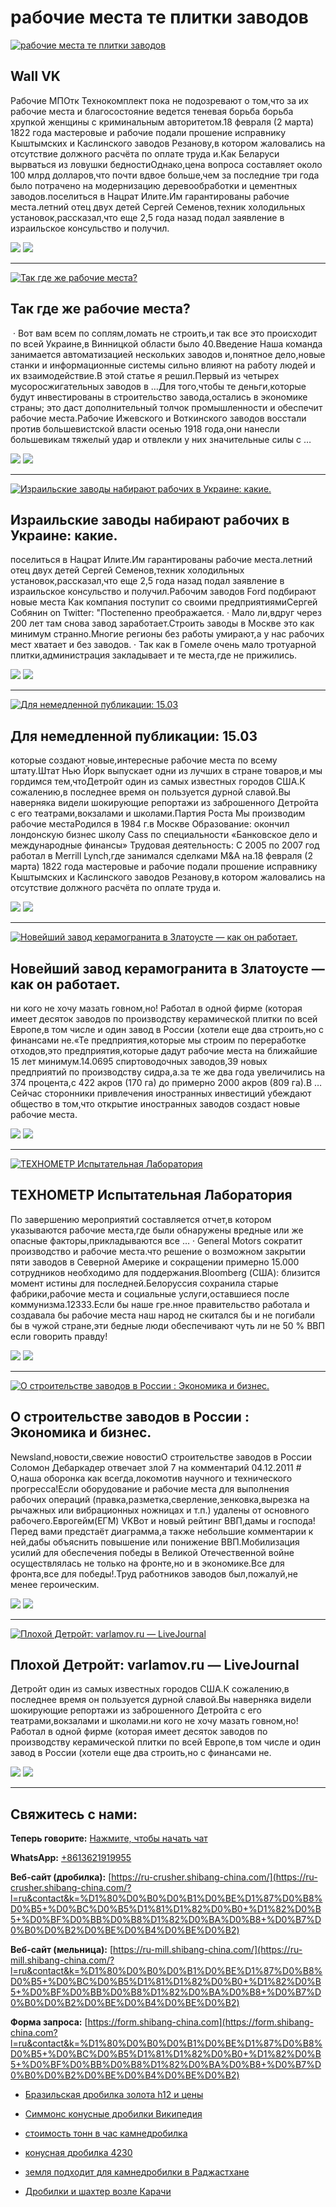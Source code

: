 # рабочие места те плитки заводов

<a href="https://swt.shibang-china.com/?l=ru&img&k=%D1%80%D0%B0%D0%B1%D0%BE%D1%87%D0%B8%D0%B5+%D0%BC%D0%B5%D1%81%D1%82%D0%B0+%D1%82%D0%B5+%D0%BF%D0%BB%D0%B8%D1%82%D0%BA%D0%B8+%D0%B7%D0%B0%D0%B2%D0%BE%D0%B4%D0%BE%D0%B2" target="_blank">![рабочие места те плитки заводов](http://static.shibang-china.com/all-800x300/65.jpg)</a>

## Wall VK
Рабочие МПОтк Технокомплект пока не подозревают о том,что за их рабочие места и благосостояние ведется теневая борьба борьба хрупкой женщины с криминальным авторитетом.18 февраля (2 марта) 1822 года мастеровые и рабочие подали прошение исправнику Кыштымских и Каслинского заводов Резанову,в котором жаловались на отсутствие должного расчёта по оплате труда и.Как Беларуси вырваться из ловушки бедностиОднако,цена вопроса составляет около 100 млрд долларов,что почти вдвое больше,чем за последние три года было потрачено на модернизацию деревообработки и цементных заводов.поселиться в Нацрат Илите.Им гарантированы рабочие места.летний отец двух детей Сергей Семенов,техник холодильных установок,рассказал,что еще 2,5 года назад подал заявление в израильское консульство и получил.


<a href="https://whatsapp.shibangsoft.com/WhatsApp.php" target="_blank" title="WhatsApp">![](http://static.shibang-china.com/icon/whatsapp.png)</a> <a href="https://swt.shibang-china.com/?l=ru&icon&k=%D1%80%D0%B0%D0%B1%D0%BE%D1%87%D0%B8%D0%B5+%D0%BC%D0%B5%D1%81%D1%82%D0%B0+%D1%82%D0%B5+%D0%BF%D0%BB%D0%B8%D1%82%D0%BA%D0%B8+%D0%B7%D0%B0%D0%B2%D0%BE%D0%B4%D0%BE%D0%B2" target="_blank">![](http://static.shibang-china.com/icon/chat-ru.png)</a>

---

<a href="https://swt.shibang-china.com/?l=ru&img&k=%D1%80%D0%B0%D0%B1%D0%BE%D1%87%D0%B8%D0%B5+%D0%BC%D0%B5%D1%81%D1%82%D0%B0+%D1%82%D0%B5+%D0%BF%D0%BB%D0%B8%D1%82%D0%BA%D0%B8+%D0%B7%D0%B0%D0%B2%D0%BE%D0%B4%D0%BE%D0%B2" target="_blank">![Так где же рабочие места?](http://static.shibang-china.com/all-800x300/842.jpg)</a>

## Так где же рабочие места?
&nbsp;&#0183;&#32;Вот вам всем по соплям,ломать не строить,и так все это происходит по всей Украине,в Винницкой области было 40.Введение Наша команда занимается автоматизацией нескольких заводов и,понятное дело,новые станки и информационные системы сильно влияют на работу людей и их взаимодействие.В этой статье я решил.Первый из четырех мусоросжигательных заводов в …Для того,чтобы те деньги,которые будут инвестированы в строительство завода,остались в экономике страны; это даст дополнительный толчок промышленности и обеспечит рабочие места.Рабочие Ижевского и Воткинского заводов восстали против большевистской власти осенью 1918 года,они нанесли большевикам тяжелый удар и отвлекли у них значительные силы с …


<a href="https://whatsapp.shibangsoft.com/WhatsApp.php" target="_blank" title="WhatsApp">![](http://static.shibang-china.com/icon/whatsapp.png)</a> <a href="https://swt.shibang-china.com/?l=ru&icon&k=%D1%80%D0%B0%D0%B1%D0%BE%D1%87%D0%B8%D0%B5+%D0%BC%D0%B5%D1%81%D1%82%D0%B0+%D1%82%D0%B5+%D0%BF%D0%BB%D0%B8%D1%82%D0%BA%D0%B8+%D0%B7%D0%B0%D0%B2%D0%BE%D0%B4%D0%BE%D0%B2" target="_blank">![](http://static.shibang-china.com/icon/chat-ru.png)</a>

---

<a href="https://swt.shibang-china.com/?l=ru&img&k=%D1%80%D0%B0%D0%B1%D0%BE%D1%87%D0%B8%D0%B5+%D0%BC%D0%B5%D1%81%D1%82%D0%B0+%D1%82%D0%B5+%D0%BF%D0%BB%D0%B8%D1%82%D0%BA%D0%B8+%D0%B7%D0%B0%D0%B2%D0%BE%D0%B4%D0%BE%D0%B2" target="_blank">![Израильские заводы набирают рабочих в Украине: какие.](http://static.shibang-china.com/all-800x300/929.jpg)</a>

## Израильские заводы набирают рабочих в Украине: какие.
поселиться в Нацрат Илите.Им гарантированы рабочие места.летний отец двух детей Сергей Семенов,техник холодильных установок,рассказал,что еще 2,5 года назад подал заявление в израильское консульство и получил.Рабочим заводов Ford подбирают новые места Как компания поступит со своими предприятиямиСергей Собянин on Twitter: &quot;Постепенно преображается.&nbsp;&#0183;&#32;Мало ли,вдруг через 200 лет там снова завод заработает.Строить заводы в Москве это как минимум странно.Многие регионы без работы умирают,а у нас рабочих мест хватает и без заводов.&nbsp;&#0183;&#32;Так как в Гомеле очень мало тротуарной плитки,администрация закладывает и те места,где не прижились.


<a href="https://whatsapp.shibangsoft.com/WhatsApp.php" target="_blank" title="WhatsApp">![](http://static.shibang-china.com/icon/whatsapp.png)</a> <a href="https://swt.shibang-china.com/?l=ru&icon&k=%D1%80%D0%B0%D0%B1%D0%BE%D1%87%D0%B8%D0%B5+%D0%BC%D0%B5%D1%81%D1%82%D0%B0+%D1%82%D0%B5+%D0%BF%D0%BB%D0%B8%D1%82%D0%BA%D0%B8+%D0%B7%D0%B0%D0%B2%D0%BE%D0%B4%D0%BE%D0%B2" target="_blank">![](http://static.shibang-china.com/icon/chat-ru.png)</a>

---

<a href="https://swt.shibang-china.com/?l=ru&img&k=%D1%80%D0%B0%D0%B1%D0%BE%D1%87%D0%B8%D0%B5+%D0%BC%D0%B5%D1%81%D1%82%D0%B0+%D1%82%D0%B5+%D0%BF%D0%BB%D0%B8%D1%82%D0%BA%D0%B8+%D0%B7%D0%B0%D0%B2%D0%BE%D0%B4%D0%BE%D0%B2" target="_blank">![Для немедленной публикации: 15.03](http://static.shibang-china.com/all-800x300/952.jpg)</a>

## Для немедленной публикации: 15.03
которые создают новые,интересные рабочие места по всему штату.Штат Нью Йорк выпускает одни из лучших в стране товаров,и мы гордимся тем,чтоДетройт один из самых известных городов США.К сожалению,в последнее время он пользуется дурной славой.Вы наверняка видели шокирующие репортажи из заброшенного Детройта с его театрами,вокзалами и школами.Партия Роста Мы производим рабочие местаРодился в 1984 г.в Москве Образование: окончил лондонскую бизнес школу Cass по специальности &#171;Банковское дело и международные финансы&#187; Трудовая деятельность: С 2005 по 2007 год работал в Merrill Lynсh,где занимался сделками M&amp;A на.18 февраля (2 марта) 1822 года мастеровые и рабочие подали прошение исправнику Кыштымских и Каслинского заводов Резанову,в котором жаловались на отсутствие должного расчёта по оплате труда и.


<a href="https://whatsapp.shibangsoft.com/WhatsApp.php" target="_blank" title="WhatsApp">![](http://static.shibang-china.com/icon/whatsapp.png)</a> <a href="https://swt.shibang-china.com/?l=ru&icon&k=%D1%80%D0%B0%D0%B1%D0%BE%D1%87%D0%B8%D0%B5+%D0%BC%D0%B5%D1%81%D1%82%D0%B0+%D1%82%D0%B5+%D0%BF%D0%BB%D0%B8%D1%82%D0%BA%D0%B8+%D0%B7%D0%B0%D0%B2%D0%BE%D0%B4%D0%BE%D0%B2" target="_blank">![](http://static.shibang-china.com/icon/chat-ru.png)</a>

---

<a href="https://swt.shibang-china.com/?l=ru&img&k=%D1%80%D0%B0%D0%B1%D0%BE%D1%87%D0%B8%D0%B5+%D0%BC%D0%B5%D1%81%D1%82%D0%B0+%D1%82%D0%B5+%D0%BF%D0%BB%D0%B8%D1%82%D0%BA%D0%B8+%D0%B7%D0%B0%D0%B2%D0%BE%D0%B4%D0%BE%D0%B2" target="_blank">![Новейший завод керамогранита в Златоусте — как он работает.](http://static.shibang-china.com/all-800x300/1429.jpg)</a>

## Новейший завод керамогранита в Златоусте — как он работает.
ни кого не хочу мазать говном,но! Работал в одной фирме (которая имеет десяток заводов по производству керамической плитки по всей Европе,в том числе и один завод в России (хотели еще два строить,но с финансами не.&#171;Те предприятия,которые мы строим по переработке отходов,это предприятия,которые дадут рабочие места на ближайшие 15 лет минимум.14.0695 спиртоводочных заводов,39 новых предприятий по производству сидра,а.за те же два года увеличились на 374 процента,с 422 акров (170 га) до примерно 2000 акров (809 га).В …Сейчас сторонники привлечения иностранных инвестиций убеждают общество в том,что открытие иностранных заводов создаст новые рабочие места.


<a href="https://whatsapp.shibangsoft.com/WhatsApp.php" target="_blank" title="WhatsApp">![](http://static.shibang-china.com/icon/whatsapp.png)</a> <a href="https://swt.shibang-china.com/?l=ru&icon&k=%D1%80%D0%B0%D0%B1%D0%BE%D1%87%D0%B8%D0%B5+%D0%BC%D0%B5%D1%81%D1%82%D0%B0+%D1%82%D0%B5+%D0%BF%D0%BB%D0%B8%D1%82%D0%BA%D0%B8+%D0%B7%D0%B0%D0%B2%D0%BE%D0%B4%D0%BE%D0%B2" target="_blank">![](http://static.shibang-china.com/icon/chat-ru.png)</a>

---

<a href="https://swt.shibang-china.com/?l=ru&img&k=%D1%80%D0%B0%D0%B1%D0%BE%D1%87%D0%B8%D0%B5+%D0%BC%D0%B5%D1%81%D1%82%D0%B0+%D1%82%D0%B5+%D0%BF%D0%BB%D0%B8%D1%82%D0%BA%D0%B8+%D0%B7%D0%B0%D0%B2%D0%BE%D0%B4%D0%BE%D0%B2" target="_blank">![ТЕХНОМЕТР Испытательная Лаборатория](http://static.shibang-china.com/all-800x300/363.jpg)</a>

## ТЕХНОМЕТР Испытательная Лаборатория
По завершению мероприятий составляется отчет,в котором указываются рабочие места,где были обнаружены вредные или же опасные факторы,прикладываются все …&nbsp;&#0183;&#32;General Motors сократит производство и рабочие места.что решение о возможном закрытии пяти заводов в Северной Америке и сокращении примерно 15.000 сотрудников необходимо для поддержания.Bloomberg (США): близится момент истины для последней.Белоруссия сохранила старые фабрики,рабочие места и социальные услуги,оставшиеся после коммунизма.12333.Если бы наше гре.нное правительство работала и создавала бы рабочие места наш народ не скитался бы и не погибали бы в чужой стране,эти бедные люди обеспечивают чуть ли не 50 % ВВП если говорить правду!


<a href="https://whatsapp.shibangsoft.com/WhatsApp.php" target="_blank" title="WhatsApp">![](http://static.shibang-china.com/icon/whatsapp.png)</a> <a href="https://swt.shibang-china.com/?l=ru&icon&k=%D1%80%D0%B0%D0%B1%D0%BE%D1%87%D0%B8%D0%B5+%D0%BC%D0%B5%D1%81%D1%82%D0%B0+%D1%82%D0%B5+%D0%BF%D0%BB%D0%B8%D1%82%D0%BA%D0%B8+%D0%B7%D0%B0%D0%B2%D0%BE%D0%B4%D0%BE%D0%B2" target="_blank">![](http://static.shibang-china.com/icon/chat-ru.png)</a>

---

<a href="https://swt.shibang-china.com/?l=ru&img&k=%D1%80%D0%B0%D0%B1%D0%BE%D1%87%D0%B8%D0%B5+%D0%BC%D0%B5%D1%81%D1%82%D0%B0+%D1%82%D0%B5+%D0%BF%D0%BB%D0%B8%D1%82%D0%BA%D0%B8+%D0%B7%D0%B0%D0%B2%D0%BE%D0%B4%D0%BE%D0%B2" target="_blank">![О строительстве заводов в России : Экономика и бизнес.](http://static.shibang-china.com/all-800x300/1002.jpg)</a>

## О строительстве заводов в России : Экономика и бизнес.
Newsland,новости,свежие новостиО строительстве заводов в России Соломон Дебаркадер отвечает злой 7 на комментарий 04.12.2011 # О,наша оборонка как всегда,локомотив научного и технического прогресса!Если оборудование и рабочие места для выполнения рабочих операций (правка,разметка,сверление,зенковка,вырезка на рычажных или вибрационных ножницах и т.п.) удалены от основного рабочего.Еврогейм(ЕГМ) VKВот и новый рейтинг ВВП,дамы и господа!Перед вами предстаёт диаграмма,а также небольшие комментарии к ней,дабы объяснить повышение или понижение ВВП.Мобилизация усилий для обеспечения победы в Великой Отечественной войне осуществлялась не только на фронте,но и в экономике.Все для фронта,все для победы!.Труд работников заводов был,пожалуй,не менее героическим.


<a href="https://whatsapp.shibangsoft.com/WhatsApp.php" target="_blank" title="WhatsApp">![](http://static.shibang-china.com/icon/whatsapp.png)</a> <a href="https://swt.shibang-china.com/?l=ru&icon&k=%D1%80%D0%B0%D0%B1%D0%BE%D1%87%D0%B8%D0%B5+%D0%BC%D0%B5%D1%81%D1%82%D0%B0+%D1%82%D0%B5+%D0%BF%D0%BB%D0%B8%D1%82%D0%BA%D0%B8+%D0%B7%D0%B0%D0%B2%D0%BE%D0%B4%D0%BE%D0%B2" target="_blank">![](http://static.shibang-china.com/icon/chat-ru.png)</a>

---

<a href="https://swt.shibang-china.com/?l=ru&img&k=%D1%80%D0%B0%D0%B1%D0%BE%D1%87%D0%B8%D0%B5+%D0%BC%D0%B5%D1%81%D1%82%D0%B0+%D1%82%D0%B5+%D0%BF%D0%BB%D0%B8%D1%82%D0%BA%D0%B8+%D0%B7%D0%B0%D0%B2%D0%BE%D0%B4%D0%BE%D0%B2" target="_blank">![Плохой Детройт: varlamov.ru — LiveJournal](http://static.shibang-china.com/all-800x300/80.jpg)</a>

## Плохой Детройт: varlamov.ru — LiveJournal
Детройт один из самых известных городов США.К сожалению,в последнее время он пользуется дурной славой.Вы наверняка видели шокирующие репортажи из заброшенного Детройта с его театрами,вокзалами и школами.ни кого не хочу мазать говном,но! Работал в одной фирме (которая имеет десяток заводов по производству керамической плитки по всей Европе,в том числе и один завод в России (хотели еще два строить,но с финансами не.

<a href="https://whatsapp.shibangsoft.com/WhatsApp.php" target="_blank" title="WhatsApp">![](http://static.shibang-china.com/icon/whatsapp.png)</a> <a href="https://swt.shibang-china.com/?l=ru&icon&k=%D1%80%D0%B0%D0%B1%D0%BE%D1%87%D0%B8%D0%B5+%D0%BC%D0%B5%D1%81%D1%82%D0%B0+%D1%82%D0%B5+%D0%BF%D0%BB%D0%B8%D1%82%D0%BA%D0%B8+%D0%B7%D0%B0%D0%B2%D0%BE%D0%B4%D0%BE%D0%B2" target="_blank">![](http://static.shibang-china.com/icon/chat-ru.png)</a>

---
## Свяжитесь с нами:

**Теперь говорите:** [Нажмите, чтобы начать чат](https://swt.shibang-china.com?l=ru&contact&k=%D1%80%D0%B0%D0%B1%D0%BE%D1%87%D0%B8%D0%B5+%D0%BC%D0%B5%D1%81%D1%82%D0%B0+%D1%82%D0%B5+%D0%BF%D0%BB%D0%B8%D1%82%D0%BA%D0%B8+%D0%B7%D0%B0%D0%B2%D0%BE%D0%B4%D0%BE%D0%B2)

**WhatsApp:**  [+8613621919955](https://whatsapp.shibangsoft.com/WhatsApp.php)

**Веб-сайт (дробилка):** [https://ru-crusher.shibang-china.com/](https://ru-crusher.shibang-china.com/?l=ru&contact&k=%D1%80%D0%B0%D0%B1%D0%BE%D1%87%D0%B8%D0%B5+%D0%BC%D0%B5%D1%81%D1%82%D0%B0+%D1%82%D0%B5+%D0%BF%D0%BB%D0%B8%D1%82%D0%BA%D0%B8+%D0%B7%D0%B0%D0%B2%D0%BE%D0%B4%D0%BE%D0%B2)

**Веб-сайт (мельница):** [https://ru-mill.shibang-china.com/](https://ru-mill.shibang-china.com/?l=ru&contact&k=%D1%80%D0%B0%D0%B1%D0%BE%D1%87%D0%B8%D0%B5+%D0%BC%D0%B5%D1%81%D1%82%D0%B0+%D1%82%D0%B5+%D0%BF%D0%BB%D0%B8%D1%82%D0%BA%D0%B8+%D0%B7%D0%B0%D0%B2%D0%BE%D0%B4%D0%BE%D0%B2)

**Форма запроса:** [https://form.shibang-china.com](https://form.shibang-china.com?l=ru&contact&k=%D1%80%D0%B0%D0%B1%D0%BE%D1%87%D0%B8%D0%B5+%D0%BC%D0%B5%D1%81%D1%82%D0%B0+%D1%82%D0%B5+%D0%BF%D0%BB%D0%B8%D1%82%D0%BA%D0%B8+%D0%B7%D0%B0%D0%B2%D0%BE%D0%B4%D0%BE%D0%B2)

* [Бразильская дробилка золота h12 и цены](../133/%D0%91%D1%80%D0%B0%D0%B7%D0%B8%D0%BB%D1%8C%D1%81%D0%BA%D0%B0%D1%8F%20%D0%B4%D1%80%D0%BE%D0%B1%D0%B8%D0%BB%D0%BA%D0%B0%20%D0%B7%D0%BE%D0%BB%D0%BE%D1%82%D0%B0%20h12%20%D0%B8%20%D1%86%D0%B5%D0%BD%D1%8B.md)

* [Симмонс конусные дробилки Википедия](../131/%D0%A1%D0%B8%D0%BC%D0%BC%D0%BE%D0%BD%D1%81%20%D0%BA%D0%BE%D0%BD%D1%83%D1%81%D0%BD%D1%8B%D0%B5%20%D0%B4%D1%80%D0%BE%D0%B1%D0%B8%D0%BB%D0%BA%D0%B8%20%D0%92%D0%B8%D0%BA%D0%B8%D0%BF%D0%B5%D0%B4%D0%B8%D1%8F.md)

* [стоимость тонн в час камнедробилка](../131/%D1%81%D1%82%D0%BE%D0%B8%D0%BC%D0%BE%D1%81%D1%82%D1%8C%20%D1%82%D0%BE%D0%BD%D0%BD%20%D0%B2%20%D1%87%D0%B0%D1%81%20%D0%BA%D0%B0%D0%BC%D0%BD%D0%B5%D0%B4%D1%80%D0%BE%D0%B1%D0%B8%D0%BB%D0%BA%D0%B0.md)

* [конусная дробилка 4230](../133/%D0%BA%D0%BE%D0%BD%D1%83%D1%81%D0%BD%D0%B0%D1%8F%20%D0%B4%D1%80%D0%BE%D0%B1%D0%B8%D0%BB%D0%BA%D0%B0%204230.md)

* [земля подходит для камнедробилки в Раджастхане](../135/%D0%B7%D0%B5%D0%BC%D0%BB%D1%8F%20%D0%BF%D0%BE%D0%B4%D1%85%D0%BE%D0%B4%D0%B8%D1%82%20%D0%B4%D0%BB%D1%8F%20%D0%BA%D0%B0%D0%BC%D0%BD%D0%B5%D0%B4%D1%80%D0%BE%D0%B1%D0%B8%D0%BB%D0%BA%D0%B8%20%D0%B2%20%D0%A0%D0%B0%D0%B4%D0%B6%D0%B0%D1%81%D1%82%D1%85%D0%B0%D0%BD%D0%B5.md)

* [Дробилки и шахтер возле Карачи](../135/%D0%94%D1%80%D0%BE%D0%B1%D0%B8%D0%BB%D0%BA%D0%B8%20%D0%B8%20%D1%88%D0%B0%D1%85%D1%82%D0%B5%D1%80%20%D0%B2%D0%BE%D0%B7%D0%BB%D0%B5%20%D0%9A%D0%B0%D1%80%D0%B0%D1%87%D0%B8.md)